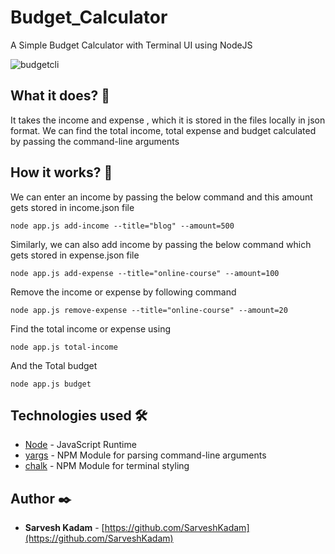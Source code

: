# Budget_Calculator
A Simple Budget Calculator with Terminal UI using NodeJS

![budgetcli](https://user-images.githubusercontent.com/66166738/99864607-4bcc4b00-2bca-11eb-99ba-2cc48aecf4a1.gif)

## What it does? 🚀

It takes the income and expense , which it is stored in the files locally in json format.
We can find the total income, total expense and budget calculated by passing the command-line arguments

## How it works? 🏢

We can enter an income by passing the below command and this amount gets stored in income.json file

`node app.js add-income --title="blog" --amount=500`

Similarly, we can also add income by passing the below command which gets stored in expense.json file

`node app.js add-expense --title="online-course" --amount=100`

Remove the income or expense by following command

`node app.js remove-expense --title="online-course" --amount=20`

Find the total income or expense using

`node app.js total-income`

And the Total budget

`node app.js budget`

## Technologies used 🛠️

- [Node](https://nodejs.org/en/) - JavaScript Runtime
- [yargs](https://www.npmjs.com/package/yargs) - NPM Module for parsing command-line arguments
- [chalk](https://www.npmjs.com/package/chalk) - NPM Module for terminal styling

## Author ✒️

- **Sarvesh Kadam** - [https://github.com/SarveshKadam](https://github.com/SarveshKadam)